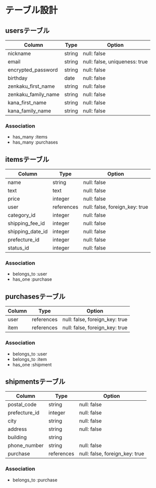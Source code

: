 # テーブル設計

## usersテーブル

| Column              | Type    | Option                        |
| ------------------- |-------- |------------------------------ |
| nickname            | string  | null: false                   |
| email               | string  | null: false, uniqueness: true |
| encrypted_password  | string  | null: false                   |
| birthday            | date    | null: false                   |
| zenkaku_first_name  | string  | null: false                   |
| zenkaku_family_name | string  | null: false                   |
| kana_first_name     | string  | null: false                   |
| kana_family_name    | string  | null: false                   |


### Association
- has_many :items
- has_many :purchases



## itemsテーブル

| Column           | Type       | Option                         |
| ---------------- |------------|------------------------------- | 
| name             | string     | null: false                    |
| text             | text       | null: false                    |
| price            | integer    | null: false                    |
| user             | references | null: false, foreign_key: true |
| category_id      | integer    | null: false                    |
| shipping_fee_id  | integer    | null: false                    |
| shipping_date_id | integer    | null: false                    |
| prefecture_id    | integer    | null: false                    |
| status_id        | integer    | null: false                    |

### Association
- belongs_to :user
- has_one :purchase



## purchasesテーブル

| Column      | Type       | Option                         |
| ----------- |----------- | ------------------------------ | 
| user        | references | null: false, foreign_key: true |
| item        | references | null: false, foreign_key: true |

### Association

- belongs_to :user
- belongs_to :item
- has_one :shipment


## shipmentsテーブル

| Column        | Type        |    Option                      |
| ------------- |------------ |------------------------------- |
| postal_code   | string      | null: false                    |
| prefecture_id | integer     | null: false                    |
| city          | string      | null: false                    |
| address       | string      | null: false                    |
| building      | string      |                                |
| phone_number  | string      | null: false                    |
| purchase      | references  | null: false, foreign_key: true |


### Association
- belongs_to :purchase



